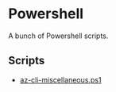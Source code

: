 # Powershell
A bunch of Powershell scripts.

## Scripts
- [az-cli-miscellaneous.ps1](./az-cli-miscellaneous.ps1)
